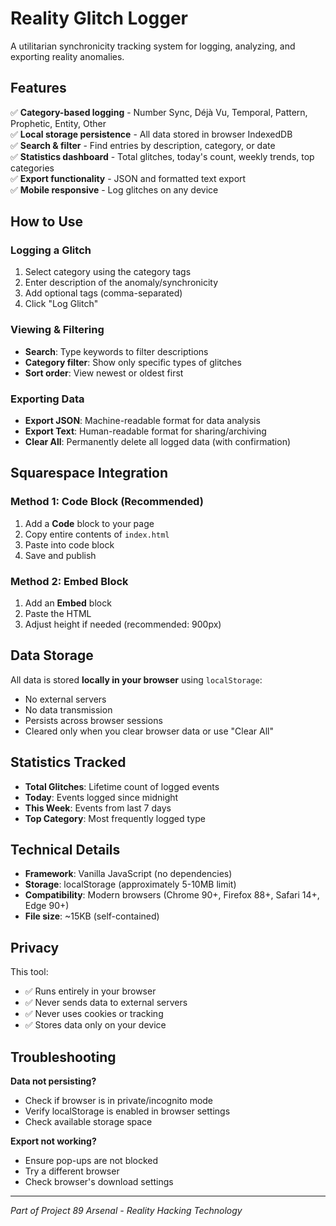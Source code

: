 # Reality Glitch Logger

A utilitarian synchronicity tracking system for logging, analyzing, and exporting reality anomalies.

## Features

✅ **Category-based logging** - Number Sync, Déjà Vu, Temporal, Pattern, Prophetic, Entity, Other  
✅ **Local storage persistence** - All data stored in browser IndexedDB  
✅ **Search & filter** - Find entries by description, category, or date  
✅ **Statistics dashboard** - Total glitches, today's count, weekly trends, top categories  
✅ **Export functionality** - JSON and formatted text export  
✅ **Mobile responsive** - Log glitches on any device  

## How to Use

### Logging a Glitch
1. Select category using the category tags
2. Enter description of the anomaly/synchronicity
3. Add optional tags (comma-separated)
4. Click "Log Glitch"

### Viewing & Filtering
- **Search**: Type keywords to filter descriptions
- **Category filter**: Show only specific types of glitches
- **Sort order**: View newest or oldest first

### Exporting Data
- **Export JSON**: Machine-readable format for data analysis
- **Export Text**: Human-readable format for sharing/archiving
- **Clear All**: Permanently delete all logged data (with confirmation)

## Squarespace Integration

### Method 1: Code Block (Recommended)
1. Add a **Code** block to your page
2. Copy entire contents of `index.html`
3. Paste into code block
4. Save and publish

### Method 2: Embed Block
1. Add an **Embed** block
2. Paste the HTML
3. Adjust height if needed (recommended: 900px)

## Data Storage

All data is stored **locally in your browser** using `localStorage`:
- No external servers
- No data transmission
- Persists across browser sessions
- Cleared only when you clear browser data or use "Clear All"

## Statistics Tracked

- **Total Glitches**: Lifetime count of logged events
- **Today**: Events logged since midnight
- **This Week**: Events from last 7 days
- **Top Category**: Most frequently logged type

## Technical Details

- **Framework**: Vanilla JavaScript (no dependencies)
- **Storage**: localStorage (approximately 5-10MB limit)
- **Compatibility**: Modern browsers (Chrome 90+, Firefox 88+, Safari 14+, Edge 90+)
- **File size**: ~15KB (self-contained)

## Privacy

This tool:
- ✅ Runs entirely in your browser
- ✅ Never sends data to external servers
- ✅ Never uses cookies or tracking
- ✅ Stores data only on your device

## Troubleshooting

**Data not persisting?**
- Check if browser is in private/incognito mode
- Verify localStorage is enabled in browser settings
- Check available storage space

**Export not working?**
- Ensure pop-ups are not blocked
- Try a different browser
- Check browser's download settings

---

*Part of Project 89 Arsenal - Reality Hacking Technology*



